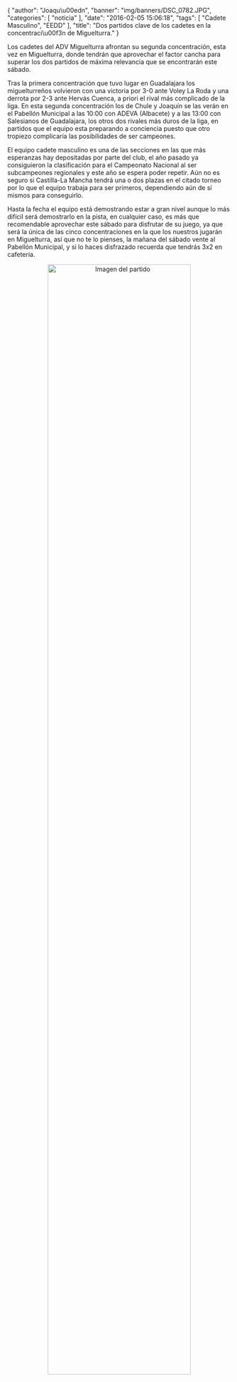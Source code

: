 {
  "author": "Joaqu\u00edn", 
  "banner": "img/banners/DSC_0782.JPG", 
  "categories": [
    "noticia"
  ], 
  "date": "2016-02-05 15:06:18", 
  "tags": [
    "Cadete Masculino", 
    "EEDD"
  ], 
  "title": "Dos partidos clave de los cadetes en la concentraci\u00f3n de Miguelturra."
}

Los cadetes del ADV Miguelturra afrontan su segunda concentración, esta vez en Miguelturra, donde tendrán que aprovechar el factor cancha para superar los dos partidos de máxima relevancia que se encontrarán este sábado.

Tras la primera concentración que tuvo lugar en Guadalajara los miguelturreños volvieron con una victoria por 3-0 ante Voley La Roda y una derrota por 2-3 ante Hervás Cuenca, a priori el rival más complicado de la liga. En esta segunda concentración los de Chule y Joaquín se las verán en el Pabellón Municipal a las 10:00 con ADEVA (Albacete) y a las 13:00 con Salesianos de Guadalajara, los otros dos rivales más duros de la liga, en partidos que el equipo esta preparando a conciencia puesto que otro tropiezo complicaría las posibilidades de ser campeones.

El equipo cadete masculino es una de las secciones en las que más esperanzas hay depositadas por parte del club, el año pasado ya consiguieron la clasificación para el Campeonato Nacional al ser subcampeones regionales y este año se espera poder repetir. Aún no es seguro si Castilla-La Mancha tendrá una o dos plazas en el citado torneo por lo que el equipo trabaja para ser primeros, dependiendo aún de sí mismos para conseguirlo.

Hasta la fecha el equipo está demostrando estar a gran nivel aunque lo más difícil será demostrarlo en la pista, en cualquier caso, es más que recomendable aprovechar este sábado para disfrutar de su juego, ya que será la única de las cinco concentraciones en la que los nuestros jugarán en Miguelturra, así que no te lo pienses, la mañana del sábado vente al Pabellón Municipal, y si lo haces disfrazado recuerda que tendrás 3x2 en cafetería.

<center>
<a target="_new" href="http://www.advmiguelturra.org/img/banners/DSC_0782.JPG"> 
<img alt="Imagen del partido" width="80%" align="center" src="http://www.advmiguelturra.org/img/banners/DSC_0782.JPG"/> </a> </center> 

